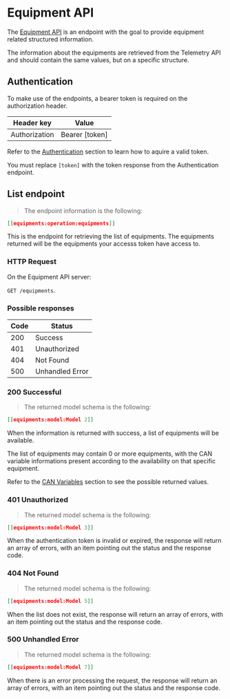 # Equipment API

The [Equipment API](#equipment-api) is an endpoint with the goal to provide equipment related structured information.

The information about the equipments are retrieved from the Telemetry API and should contain the same values, but on a specific structure.

## Authentication

To make use of the endpoints, a bearer token is required on the authorization header.

Header key    | Value
------------- | -----
Authorization | Bearer [token]

Refer to the [Authentication](#authentication) section to learn how to aquire a valid token.

<aside class="notice">
You must replace <code>[token]</code> with the token response from the Authentication endpoint.
</aside>

## List endpoint


> The endpoint information is the following:

```json
[[equipments:operation:equipments]]
````

This is the endpoint for retrieving the list of equipments.
The equipments returned will be the equipments your accesss token have access to.

### HTTP Request
On the Equipment API server:

`GET /equipments`.

### Possible responses

Code | Status
---- | ------
200  | Success
401  | Unauthorized
404  | Not Found
500  | Unhandled Error


### 200 Successful

> The returned model schema is the following:

```json
[[equipments:model:Model 2]]
```

When the information is returned with success, a list of equipments will be available.

The list of equipments may contain 0 or more equipments, with the CAN variable
informations present according to the availability on that specific equipment.

Refer to the [CAN Variables](#can-variables) section to see the possible returned values.

### 401 Unauthorized

> The returned model schema is the following:

```json
[[equipments:model:Model 3]]
```

When the authentication token is invalid or expired, the response will return an array of errors, with an item pointing out the status and the response code.

### 404 Not Found

> The returned model schema is the following:

```json
[[equipments:model:Model 5]]
```

When the list does not exist, the response will return an array of errors, with an item pointing out the status and the response code.

### 500 Unhandled Error

> The returned model schema is the following:

```json
[[equipments:model:Model 7]]
```

When there is an error processing the request, the response will return an array of errors, with an item pointing out the status and the response code.


